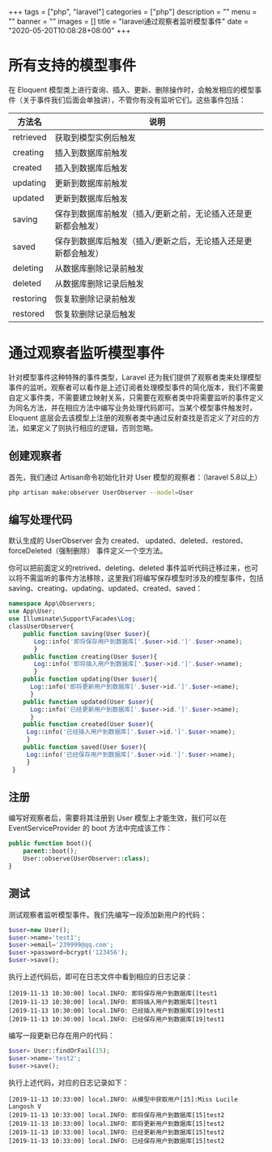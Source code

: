 +++
tags = ["php", "laravel"]
categories = ["php"]
description = ""
menu = ""
banner = ""
images = []
title = "laravel通过观察者监听模型事件"
date = "2020-05-20T10:08:28+08:00"
+++


# 所有支持的模型事件

在 Eloquent 模型类上进行查询、插入、更新、删除操作时，会触发相应的模型事件（关于事件我们后面会单独讲），不管你有没有监听它们。这些事件包括：

|  方法名   | 说明  |
|  ----  | ----  |
| retrieved  | 获取到模型实例后触发 |
| creating  | 插入到数据库前触发 |
|created |插入到数据库后触发|
|updating |更新到数据库前触发|
|updated |更新到数据库后触发|
|saving |保存到数据库前触发（插入/更新之前，无论插入还是更新都会触发）|
|saved |保存到数据库后触发（插入/更新之后，无论插入还是更新都会触发）|
|deleting |从数据库删除记录前触发|
|deleted |从数据库删除记录后触发|
|restoring |恢复软删除记录前触发|
|restored |恢复软删除记录后触发|

# 通过观察者监听模型事件

针对模型事件这种特殊的事件类型，Laravel 还为我们提供了观察者类来处理模型事件的监听。观察者可以看作是上述订阅者处理模型事件的简化版本，我们不需要自定义事件类，不需要建立映射关系，只需要在观察者类中将需要监听的事件定义为同名方法，并在相应方法中编写业务处理代码即可。当某个模型事件触发时，Eloquent 底层会去该模型上注册的观察者类中通过反射查找是否定义了对应的方法，如果定义了则执行相应的逻辑，否则忽略。

## 创建观察者

首先，我们通过 Artisan命令初始化针对 User 模型的观察者：（laravel 5.8以上）

```sh
php artisan make:observer UserObserver --model=User

```

## 编写处理代码

默认生成的 UserObserver 会为 created、 updated、deleted、restored、forceDeleted（强制删除） 事件定义一个空方法。

你可以把前面定义的retrived、deleting、deleted 事件监听代码迁移过来，也可以将不需监听的事件方法移除，这里我们将编写保存模型时涉及的模型事件，包括 saving、creating、updating、updated、created、saved：

```php
namespace App\Observers; 
use App\User;
use Illuminate\Support\Facades\Log;
classUserObserver{ 
    public function saving(User $user){
       Log::info('即将保存用户到数据库['.$user->id.']'.$user->name);
       }
    public function creating(User $user){
       Log::info('即将插入用户到数据库['.$user->id.']'.$user->name);
       }
    public function updating(User $user){
      Log::info('即将更新用户到数据库['.$user->id.']'.$user->name);
      }
    public function updated(User $user){
      Log::info('已经更新用户到数据库['.$user->id.']'.$user->name);
      }
    public function created(User $user){
     Log::info('已经插入用户到数据库['.$user->id.']'.$user->name);
     }
    public function saved(User $user){
     Log::info('已经保存用户到数据库['.$user->id.']'.$user->name);
     }
 }

```

## 注册

编写好观察者后，需要将其注册到 User 模型上才能生效，我们可以在 EventServiceProvider 的 boot 方法中完成该工作：

```php
public function boot(){ 
    parent::boot();    
    User::observe(UserObserver::class);
}

```

## 测试

测试观察者监听模型事件。我们先编写一段添加新用户的代码：

```php
$user=new User();
$user->name='test1';
$user->email='239999@qq.com';
$user->password=bcrypt('123456');
$user->save();

```

执行上述代码后，即可在日志文件中看到相应的日志记录：

```log
[2019-11-13 10:30:00] local.INFO: 即将保存用户到数据库[]test1  
[2019-11-13 10:30:00] local.INFO: 即将插入用户到数据库[]test1  
[2019-11-13 10:30:00] local.INFO: 已经插入用户到数据库[19]test1  
[2019-11-13 10:30:00] local.INFO: 已经保存用户到数据库[19]test1  

```

编写一段更新已存在用户的代码：

```php
$user= User::findOrFail(15);
$user->name='test2';
$user->save();

```

执行上述代码，对应的日志记录如下：

```log
[2019-11-13 10:33:00] local.INFO: 从模型中获取用户[15]:Miss Lucile Langosh V  
[2019-11-13 10:33:00] local.INFO: 即将保存用户到数据库[15]test2 
[2019-11-13 10:33:00] local.INFO: 即将更新用户到数据库[15]test2  
[2019-11-13 10:33:00] local.INFO: 已经更新用户到数据库[15]test2 
[2019-11-13 10:33:00] local.INFO: 已经保存用户到数据库[15]test2

```